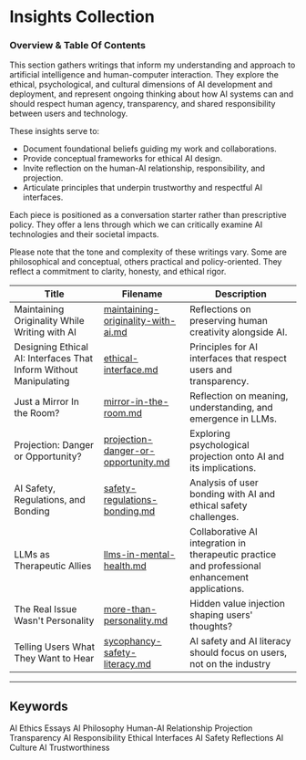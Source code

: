 # Insights Collection 

### Overview & Table Of Contents

This section gathers writings that inform my understanding and approach to artificial intelligence and human-computer interaction. They explore the ethical, psychological, and cultural dimensions of AI development and deployment, and represent ongoing thinking about how AI systems can and should respect human agency, transparency, and shared responsibility between users and technology.

These insights serve to:

- Document foundational beliefs guiding my work and collaborations.
- Provide conceptual frameworks for ethical AI design.
- Invite reflection on the human-AI relationship, responsibility, and projection.
- Articulate principles that underpin trustworthy and respectful AI interfaces.

Each piece is positioned as a conversation starter rather than prescriptive policy. They offer a lens through which we can critically examine AI technologies and their societal impacts. 

Please note that the tone and complexity of these writings vary. Some are philosophical and conceptual, others practical and policy-oriented. They reflect a commitment to clarity, honesty, and ethical rigor.



| Title                                             | Filename                              | Description                                                       |
| ------------------------------------------------- | ------------------------------------- | ----------------------------------------------------------------- |
| Maintaining Originality While Writing with AI                  | [maintaining-originality-with-ai.md](/insights/maintaining-originality-with-ai.md)  | Reflections on preserving human creativity alongside AI.          |
| Designing Ethical AI: Interfaces That Inform Without Manipulating | [ethical-interface.md](/insights/ethical-interface.md)                | Principles for AI interfaces that respect users and transparency. |
| Just a Mirror In the Room?                        | [mirror-in-the-room.md](/insights/mirror-in-the-room.md)                | Reflection on meaning, understanding, and emergence in LLMs.      |
| Projection: Danger or Opportunity?                | [projection-danger-or-opportunity.md](/insights/projection-danger-or-opportunity.md) | Exploring psychological projection onto AI and its implications.  |
| AI Safety, Regulations, and Bonding               |  [safety-regulations-bonding.md](insights/safety-regulations-bonding.md) | Analysis of user bonding with AI and ethical safety challenges.              
| LLMs as Therapeutic Allies               | [llms-in-mental-health.md](/insights/llms-in-mental-health.md)       | Collaborative AI integration in therapeutic practice and professional enhancement applications.   |
| The Real Issue Wasn't Personality               | [more-than-personality.md](/insights/more-than-personality.md)       | Hidden value injection shaping users' thoughts?   |
| Telling Users What They Want to Hear               | [sycophancy-safety-literacy.md](/insights/sycophancy-safety-literacy.md)       | AI safety and AI literacy should focus on users, not on the industry   |


---

## Keywords

AI Ethics Essays AI Philosophy Human-AI Relationship Projection Transparency AI Responsibility Ethical Interfaces AI Safety Reflections AI Culture AI Trustworthiness


